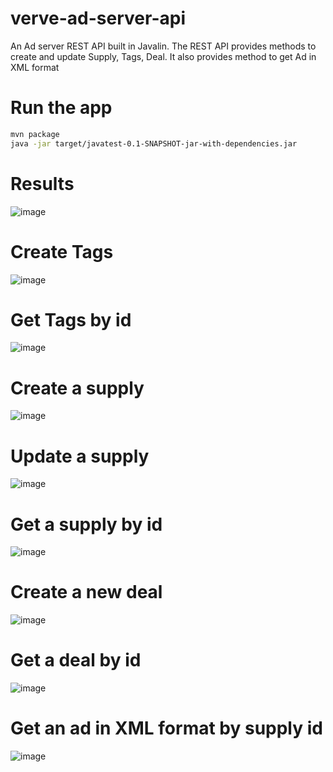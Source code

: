 # verve-ad-server-api
An Ad server REST API built in Javalin. The REST API provides methods to create and update Supply, Tags, Deal. It also provides method to get Ad in XML format 

# Run the app
```bash
mvn package
java -jar target/javatest-0.1-SNAPSHOT-jar-with-dependencies.jar
```

# Results
![image](https://user-images.githubusercontent.com/16847999/126096499-c119b981-6a13-4b75-88ed-d15e817957b7.png)

# Create Tags
![image](https://user-images.githubusercontent.com/16847999/126096731-55a98f1c-8861-4eca-a723-ae34b3f2da69.png)

# Get Tags by id
![image](https://user-images.githubusercontent.com/16847999/126096761-9a72ecb8-3eec-4bf1-8b82-ec00c19dd3d2.png)

# Create a supply
![image](https://user-images.githubusercontent.com/16847999/126096816-ee4d561c-2639-4aff-8448-e135c817b309.png)

# Update a supply
![image](https://user-images.githubusercontent.com/16847999/126096858-558de26b-72d4-4874-b586-664543aefadc.png)

# Get a supply by id
![image](https://user-images.githubusercontent.com/16847999/126096890-385c402d-f30e-4205-bdcc-8a0c7b8998b1.png)

# Create a new deal
![image](https://user-images.githubusercontent.com/16847999/126096947-a6aa5787-c280-446d-bfc0-c71ce4666249.png)

# Get a deal by id
![image](https://user-images.githubusercontent.com/16847999/126096986-1a5759e0-abb8-48a6-b7a3-adede36d4bd1.png)

# Get an ad in XML format by supply id
![image](https://user-images.githubusercontent.com/16847999/126097049-b5a76654-7ad2-4771-b54a-34607338ce6d.png)
